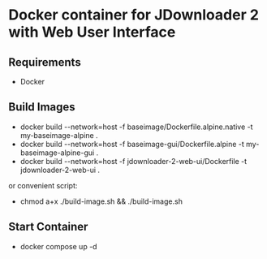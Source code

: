 # Docker container for JDownloader 2 with Web User Interface

## Requirements
- Docker

## Build Images
- docker build --network=host -f baseimage/Dockerfile.alpine.native -t my-baseimage-alpine .
- docker build --network=host -f baseimage-gui/Dockerfile.alpine -t my-baseimage-alpine-gui .
- docker build --network=host -f jdownloader-2-web-ui/Dockerfile -t jdownloader-2-web-ui .

or convenient script:

- chmod a+x ./build-image.sh && ./build-image.sh

## Start Container
- docker compose up -d